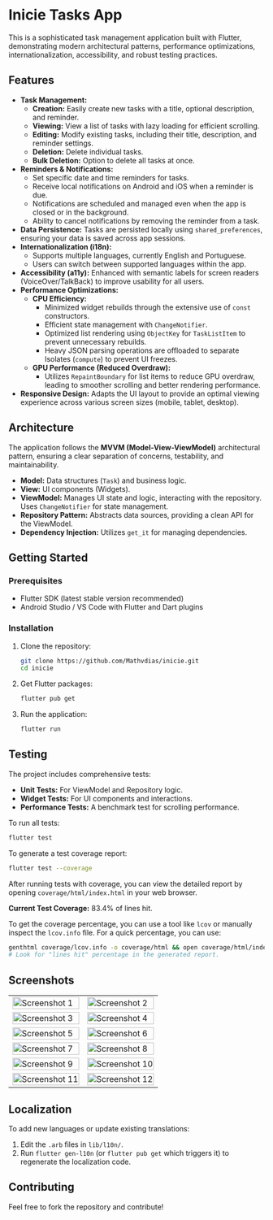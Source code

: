 # Inicie Tasks App

This is a sophisticated task management application built with Flutter, demonstrating modern architectural patterns, performance optimizations, internationalization, accessibility, and robust testing practices.

## Features

-   **Task Management:**
    -   **Creation:** Easily create new tasks with a title, optional description, and reminder.
    -   **Viewing:** View a list of tasks with lazy loading for efficient scrolling.
    -   **Editing:** Modify existing tasks, including their title, description, and reminder settings.
    -   **Deletion:** Delete individual tasks.
    -   **Bulk Deletion:** Option to delete all tasks at once.
-   **Reminders & Notifications:**
    -   Set specific date and time reminders for tasks.
    -   Receive local notifications on Android and iOS when a reminder is due.
    -   Notifications are scheduled and managed even when the app is closed or in the background.
    -   Ability to cancel notifications by removing the reminder from a task.
-   **Data Persistence:** Tasks are persisted locally using `shared_preferences`, ensuring your data is saved across app sessions.
-   **Internationalization (i18n):**
    -   Supports multiple languages, currently English and Portuguese.
    -   Users can switch between supported languages within the app.
-   **Accessibility (a11y):** Enhanced with semantic labels for screen readers (VoiceOver/TalkBack) to improve usability for all users.
-   **Performance Optimizations:**
    -   **CPU Efficiency:**
        -   Minimized widget rebuilds through the extensive use of `const` constructors.
        -   Efficient state management with `ChangeNotifier`.
        -   Optimized list rendering using `ObjectKey` for `TaskListItem` to prevent unnecessary rebuilds.
        -   Heavy JSON parsing operations are offloaded to separate Isolates (`compute`) to prevent UI freezes.
    -   **GPU Performance (Reduced Overdraw):**
        -   Utilizes `RepaintBoundary` for list items to reduce GPU overdraw, leading to smoother scrolling and better rendering performance.
-   **Responsive Design:** Adapts the UI layout to provide an optimal viewing experience across various screen sizes (mobile, tablet, desktop).

## Architecture

The application follows the **MVVM (Model-View-ViewModel)** architectural pattern, ensuring a clear separation of concerns, testability, and maintainability.

-   **Model:** Data structures (`Task`) and business logic.
-   **View:** UI components (Widgets).
-   **ViewModel:** Manages UI state and logic, interacting with the repository. Uses `ChangeNotifier` for state management.
-   **Repository Pattern:** Abstracts data sources, providing a clean API for the ViewModel.
-   **Dependency Injection:** Utilizes `get_it` for managing dependencies.

## Getting Started

### Prerequisites

-   Flutter SDK (latest stable version recommended)
-   Android Studio / VS Code with Flutter and Dart plugins

### Installation

1.  Clone the repository:
    ```bash
    git clone https://github.com/Mathvdias/inicie.git
    cd inicie
    ```
2.  Get Flutter packages:
    ```bash
    flutter pub get
    ```
3.  Run the application:
    ```bash
    flutter run
    ```

## Testing

The project includes comprehensive tests:

-   **Unit Tests:** For ViewModel and Repository logic.
-   **Widget Tests:** For UI components and interactions.
-   **Performance Tests:** A benchmark test for scrolling performance.

To run all tests:

```bash
flutter test
```

To generate a test coverage report:

```bash
flutter test --coverage
```

After running tests with coverage, you can view the detailed report by opening `coverage/html/index.html` in your web browser.

**Current Test Coverage:** 83.4% of lines hit.

To get the coverage percentage, you can use a tool like `lcov` or manually inspect the `lcov.info` file. For a quick percentage, you can use:

```bash
genthtml coverage/lcov.info -o coverage/html && open coverage/html/index.html
# Look for "lines hit" percentage in the generated report.
```

## Screenshots

<!-- Add your application screenshots here. Use a table for a grid layout. -->
<table>
  <tr>
    <td>
      <img src="https://github.com/user-attachments/assets/fdf69369-08db-4447-822d-3c9d9b992cf7" width="100%" alt="Screenshot 1">
    </td>
    <td>
      <img src="https://github.com/user-attachments/assets/d4d4fd97-5c33-47ca-bb45-ff3b3438fa7f" width="100%" alt="Screenshot 2">
    </td>
  </tr>
  <tr>
    <td>
      <img src="https://github.com/user-attachments/assets/0f2a5eb3-b6b6-4be6-8bdb-42c9b102dedf" width="100%" alt="Screenshot 3">
    </td>
    <td>
      <img src="https://github.com/user-attachments/assets/499f833d-a8a6-4bf4-909b-8b84f7f78368" width="100%" alt="Screenshot 4">
    </td>
  </tr>
  <tr>
    <td>
      <img src="https://github.com/user-attachments/assets/7a433b70-8984-42c6-9ed6-754331472589" width="100%" alt="Screenshot 5">
    </td>
    <td>
      <img src="https://github.com/user-attachments/assets/77a99faa-04f7-48a8-9ffe-68ead76e49e2" width="100%" alt="Screenshot 6">
    </td>
  </tr>
  <tr>
    <td>
      <img src="https://github.com/user-attachments/assets/18d21069-d332-4523-900a-774526a3aa1d" width="100%" alt="Screenshot 7">
    </td>
    <td>
      <img src="https://github.com/user-attachments/assets/0f9aed82-e1f4-4710-9457-4027eb2726d0" width="100%" alt="Screenshot 8">
    </td>
  </tr>
  <tr>
    <td>
      <img src="https://github.com/user-attachments/assets/523655fd-c9af-493e-9378-0c537cf912e8" width="100%" alt="Screenshot 9">
    </td>
    <td>
      <img src="https://github.com/user-attachments/assets/49ff9a30-634a-41b3-ba7d-b53f1996a04f" width="100%" alt="Screenshot 10">
    </td>
  </tr>
  <tr>
    <td>
      <img src="https://github.com/user-attachments/assets/77e928c5-4624-4064-9916-768b99108c46" width="100%" alt="Screenshot 11">
    </td>
    <td>
      <img src="https://github.com/user-attachments/assets/f559cc67-a340-40a9-9d60-191c09e9403f" width="100%" alt="Screenshot 12">
    </td>
  </tr>
  <!-- Add more rows and images as needed -->
</table>

## Localization

To add new languages or update existing translations:

1.  Edit the `.arb` files in `lib/l10n/`.
2.  Run `flutter gen-l10n` (or `flutter pub get` which triggers it) to regenerate the localization code.

## Contributing

Feel free to fork the repository and contribute!
